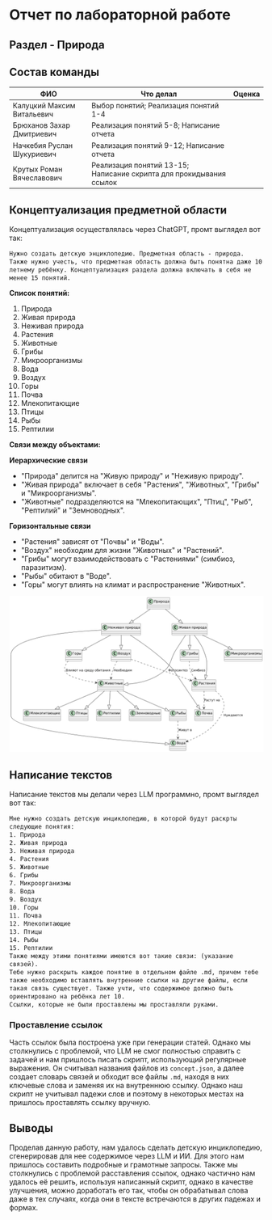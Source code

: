 # Отчет по лабораторной работе

## Раздел - Природа

## Состав команды

| ФИО         | Что делал           | Оценка |
|-------------|----------------|--------|
| Калуцкий Максим Витальевич | Выбор понятий; Реализация понятий 1-4 |      |
| Брюханов Захар Дмитриевич  | Реализация понятий 5-8; Написание отчета | |
| Начкебия Руслан Шукуриевич | Реализация понятий 9-12; Написание отчета |  |
| Крутых Роман Вячеславович  | Реализация понятий 13-15; Написание скрипта для прокидывания ссылок | |

## Концептуализация предметной области

Концептуализация осуществлялась через ChatGPT, промт выглядел вот так:
```
Нужно создать детскую энциклопедию. Предметная область - природа. Также нужно учесть, что предметная область должна быть понятна даже 10 летнему ребёнку. Концептуализация раздела должна включать в себя не менее 15 понятий.
```
**Список понятий:**
1. Природа
2. Живая природа
3. Неживая природа
4. Растения
5. Животные
6. Грибы
7. Микроорганизмы
8. Вода
9. Воздух
10. Горы
11. Почва
12. Млекопитающие
13. Птицы
14. Рыбы
15. Рептилии

**Связи между объектами:**

**Иерархические связи**
- "Природа" делится на "Живую природу" и "Неживую природу".
- "Живая природа" включает в себя "Растения", "Животных",  "Грибы" и "Микроорганизмы".
- "Животные" подразделяются на "Млекопитающих", "Птиц", "Рыб", "Рептилий" и "Земноводных".

**Горизонтальные связи**
- "Растения" зависят от "Почвы" и "Воды".
- "Воздух" необходим для жизни "Животных" и "Растений".
- "Грибы" могут взаимодействовать с "Растениями" (симбиоз, паразитизм).
- "Рыбы" обитают в "Воде".
- "Горы" могут влиять на климат и распространение "Животных".

![alt text](вариант1.png)

## Написание текстов

Написание текстов мы делали через LLM программно, промт выглядел вот так:
```
Мне нужно создать детскую инциклопедию, в которой будут раскрты следующие понятия:
1. Природа
2. Живая природа
3. Неживая природа
4. Растения
5. Животные
6. Грибы
7. Микроорганизмы
8. Вода
9. Воздух
10. Горы
11. Почва
12. Млекопитающие
13. Птицы
14. Рыбы
15. Рептилии
Также между этими понятиями имеются вот такие связи: (указание связей).
Тебе нужно раскрыть каждое понятие в отдельном файле .md, причем тебе также необходимо вставлять внутренние ссылки на другие файлы, если такая связь существует. Также учти, что содержимое должно быть ориентировано на ребёнка лет 10.
Ссылки, которые не были проставлены мы проставляли руками.
```

### Проставление ссылок

Часть ссылок была построена уже при генерации статей. Однако мы столкнулись с проблемой, что LLM не смог полностью справить с задачей и нам пришлось писать скрипт, использующий регулярные выражения. Он считывал названия файлов из `concept.json`, а далее создает словарь связей и обходит все файлы `.md`, находя в них ключевые слова и заменяя их на внутреннюю ссылку. Однако наш скрипт не учитывал падежи слов и поэтому в некоторых местах на пришлось проставлять ссылку вручную.


## Выводы

Проделав данную работу, нам удалось сделать детскую инциклопедию, сгенерировав для нее содержимое через LLM и ИИ. Для этого нам пришлось составить подробные и грамотные запросы.
Также мы столкнулись с проблемой расставления ссылок, однако частично нам удалось её решить, используя написанный скрипт, однако в качестве улучшения, можно доработать его так, чтобы он обрабатывал слова даже в тех случаях, когда они в тексте встречаются в других падежах и формах.

